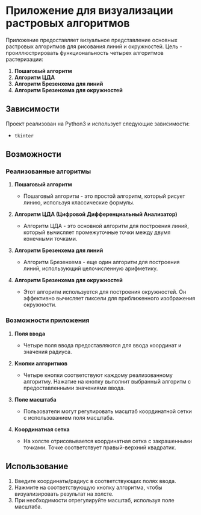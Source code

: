 # Приложение для визуализации растровых алгоритмов

Приложение предоставляет визуальное представление основных растровых алгоритмов для рисования линий и окружностей. Цель - проиллюстрировать функциональность четырех алгоритмов растеризации:

1. **Пошаговый алгоритм**
2. **Алгоритм ЦДА**
3. **Алгоритм Брезенхема для линий**
4. **Алгоритм Брезенхема для окружностей**

## Зависимости

Проект реализован на Python3 и использует следующие зависимости:

- `tkinter`

## Возможности

### Реализованные алгоритмы

1. **Пошаговый алгоритм**
   - Пошаговый алгоритм - это простой алгоритм, который рисует линию, используя классические формулы.

2. **Алгоритм ЦДА (Цифровой Дифференциальный Анализатор)**
   - Алгоритм ЦДА - это основной алгоритм для построения линий, который вычисляет промежуточные точки между двумя конечными точками.

3. **Алгоритм Брезенхема для линий**
   - Алгоритм Брезенхема - еще один алгоритм для построения линий, использующий целочисленную арифметику.

4. **Алгоритм Брезенхема для окружностей**
   - Этот алгоритм используется для построения окружностей. Он эффективно вычисляет пиксели для приближенного изображения окружности.

### Возможности приложения

1. **Поля ввода**
   - Четыре поля ввода предоставляются для ввода координат и значения радиуса.

2. **Кнопки алгоритмов**
   - Четыре кнопки соответствуют каждому реализованному алгоритму. Нажатие на кнопку выполнит выбранный алгоритм с предоставленными значениями ввода.

3. **Поле масштаба**
   - Пользователи могут регулировать масштаб координатной сетки с использованием поля масштаба.

4. **Координатная сетка**
   - На холсте отрисовывается координатная сетка с закрашенными точками. Точке соответствует правый-верхний квадратик.

## Использование

1. Введите координаты/радиус в соответствующих полях ввода.
2. Нажмите на соответствующую кнопку алгоритма, чтобы визуализировать результат на холсте.
3. При необходимости отрегулируйте масштаб, используя поле масштаба.
